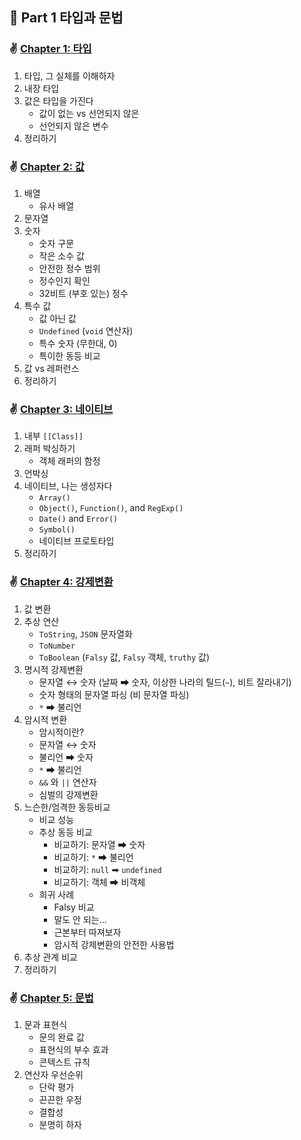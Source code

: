 ## 🌈 Part 1 타입과 문법

### ✌️ [Chapter 1: 타입](https://github.com/saseungmin/reading_books_record_repository/tree/master/You%20Don%E2%80%99t%20Know%20JS%201/PART1/Chapter%201)
1. 타입, 그 실체를 이해하자
2. 내장 타입
3. 값은 타입을 가진다
    - 값이 없는 vs 선언되지 않은
    - 선언되지 않은 변수
4. 정리하기

### ✌️ [Chapter 2: 값](https://github.com/saseungmin/reading_books_record_repository/tree/master/You%20Don%E2%80%99t%20Know%20JS%201/PART1/Chapter%202)
1. 배열
    - 유사 배열
2. 문자열
3. 숫자
    - 숫자 구문
    - 작은 소수 값
    - 안전한 정수 범위
    - 정수인지 확인
    - 32비트 (부호 있는) 정수
4. 특수 값
    - 값 아닌 값
    - `Undefined` (`void` 연산자)
    - 특수 숫자 (무한대, 0)
    - 특이한 동등 비교
5. 값 vs 레퍼런스
6. 정리하기

### ✌ [Chapter 3: 네이티브](https://github.com/saseungmin/reading_books_record_repository/tree/master/You%20Don%E2%80%99t%20Know%20JS%201/PART1/Chapter%203)
1. 내부 `[[Class]]`
2. 래퍼 박싱하기
    - 객체 래퍼의 함정
3. 언박싱
4. 네이티브, 나는 생성자다
    - `Array()`
    - `Object()`, `Function()`, and `RegExp()`
    - `Date()` and `Error()`
    - `Symbol()`
    - 네이티브 프로토타입
5. 정리하기

### ✌ [Chapter 4: 강제변환](https://github.com/saseungmin/reading_books_record_repository/tree/master/You%20Don%E2%80%99t%20Know%20JS%201/PART1/Chapter%204)

1. 값 변환
2. 추상 연산
    - `ToString`, `JSON` 문자열화
    - `ToNumber`
    - `ToBoolean` (`Falsy` 값, `Falsy` 객체, `truthy` 값)
3. 명시적 강제변환
    - 문자열 ↔ 숫자 (날짜 ➡ 숫자, 이상한 나라의 틸드(`~`), 비트 잘라내기)
    - 숫자 형태의 문자열 파싱 (비 문자열 파싱)
    - `*` ➡ 불리언
4. 암시적 변환
    - 암시적이란?
    - 문자열 ↔ 숫자
    - 불리언 ➡ 숫자
    - `*` ➡ 불리언
    - `&&` 와 `||` 연산자
    - 심벌의 강제변환
5. 느슨한/엄격한 동등비교
    - 비교 성능
    - 추상 동등 비교
      - 비교하기: 문자열 ➡ 숫자
      - 비교하기: `*` ➡ 불리언
      - 비교하기: `null` ➡ `undefined`
      - 비교하기: 객체 ➡ 비객체
    - 희귀 사례
      - Falsy 비교
      - 말도 안 되는...
      - 근본부터 따져보자
      - 암시적 강제변환의 안전한 사용법
6. 추상 관계 비교
7. 정리하기

### ✌ [Chapter 5: 문법](https://github.com/saseungmin/reading_books_record_repository/tree/master/You%20Don%E2%80%99t%20Know%20JS%201/PART1/Chapter%205)

1. 문과 표현식
    - 문의 완료 값
    - 표현식의 부수 효과
    - 콘텍스트 규칙
2. 연산자 우선순위
    - 단락 평가
    - 끈끈한 우정
    - 결합성
    - 분명히 하자